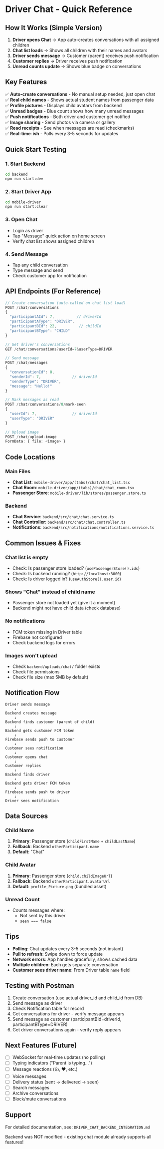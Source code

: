 # Driver Chat - Quick Reference

## How It Works (Simple Version)

1. **Driver opens Chat** → App auto-creates conversations with all assigned children
2. **Chat list loads** → Shows all children with their names and avatars
3. **Driver sends message** → Customer (parent) receives push notification
4. **Customer replies** → Driver receives push notification
5. **Unread counts update** → Shows blue badge on conversations

## Key Features

✅ **Auto-create conversations** - No manual setup needed, just open chat  
✅ **Real child names** - Shows actual student names from passenger data  
✅ **Profile pictures** - Displays child avatars from backend  
✅ **Unread badges** - Blue count shows how many unread messages  
✅ **Push notifications** - Both driver and customer get notified  
✅ **Image sharing** - Send photos via camera or gallery  
✅ **Read receipts** - See when messages are read (checkmarks)  
✅ **Real-time-ish** - Polls every 3-5 seconds for updates  

## Quick Start Testing

### 1. Start Backend
```bash
cd backend
npm run start:dev
```

### 2. Start Driver App
```bash
cd mobile-driver
npm run start:clear
```

### 3. Open Chat
- Login as driver
- Tap "Message" quick action on home screen
- Verify chat list shows assigned children

### 4. Send Message
- Tap any child conversation
- Type message and send
- Check customer app for notification

## API Endpoints (For Reference)

```typescript
// Create conversation (auto-called on chat list load)
POST /chat/conversations
{
  "participantAId": 7,          // driverId
  "participantAType": "DRIVER",
  "participantBId": 22,          // childId
  "participantBType": "CHILD"
}

// Get driver's conversations
GET /chat/conversations?userId=7&userType=DRIVER

// Send message
POST /chat/messages
{
  "conversationId": 8,
  "senderId": 7,              // driverId
  "senderType": "DRIVER",
  "message": "Hello!"
}

// Mark messages as read
POST /chat/conversations/8/mark-seen
{
  "userId": 7,                // driverId
  "userType": "DRIVER"
}

// Upload image
POST /chat/upload-image
FormData: { file: <image> }
```

## Code Locations

### Main Files
- **Chat List**: `mobile-driver/app/(tabs)/chat/chat_list.tsx`
- **Chat Room**: `mobile-driver/app/(tabs)/chat/chat_room.tsx`
- **Passenger Store**: `mobile-driver/lib/stores/passenger.store.ts`

### Backend
- **Chat Service**: `backend/src/chat/chat.service.ts`
- **Chat Controller**: `backend/src/chat/chat.controller.ts`
- **Notifications**: `backend/src/notifications/notifications.service.ts`

## Common Issues & Fixes

### Chat list is empty
- Check: Is passenger store loaded? (`usePassengerStore().ids`)
- Check: Is backend running? (`http://localhost:3000`)
- Check: Is driver logged in? (`useAuthStore().user.id`)

### Shows "Chat" instead of child name
- Passenger store not loaded yet (give it a moment)
- Backend might not have child data (check database)

### No notifications
- FCM token missing in Driver table
- Firebase not configured
- Check backend logs for errors

### Images won't upload
- Check `backend/uploads/chat/` folder exists
- Check file permissions
- Check file size (max 5MB by default)

## Notification Flow

```
Driver sends message
    ↓
Backend creates message
    ↓
Backend finds customer (parent of child)
    ↓
Backend gets customer FCM token
    ↓
Firebase sends push to customer
    ↓
Customer sees notification
    ↓
Customer opens chat
    ↓
Customer replies
    ↓
Backend finds driver
    ↓
Backend gets driver FCM token
    ↓
Firebase sends push to driver
    ↓
Driver sees notification
```

## Data Sources

### Child Name
1. **Primary**: Passenger store (`childFirstName` + `childLastName`)
2. **Fallback**: Backend `otherParticipant.name`
3. **Default**: "Chat"

### Child Avatar
1. **Primary**: Passenger store (`child.childImageUrl`)
2. **Fallback**: Backend `otherParticipant.avatarUrl`
3. **Default**: `profile_Picture.png` (bundled asset)

### Unread Count
- Counts messages where:
  - Not sent by this driver
  - `seen === false`

## Tips

- **Polling**: Chat updates every 3-5 seconds (not instant)
- **Pull to refresh**: Swipe down to force update
- **Network errors**: App handles gracefully, shows cached data
- **Multiple children**: Each gets separate conversation
- **Customer sees driver name**: From Driver table `name` field

## Testing with Postman

1. Create conversation (use actual driver_id and child_id from DB)
2. Send message as driver
3. Check Notification table for record
4. Get conversations for driver - verify message appears
5. Send message as customer (participantBId=driverId, participantBType=DRIVER)
6. Get driver conversations again - verify reply appears

## Next Features (Future)

- [ ] WebSocket for real-time updates (no polling)
- [ ] Typing indicators ("Parent is typing...")
- [ ] Message reactions (👍, ❤️, etc.)
- [ ] Voice messages
- [ ] Delivery status (sent → delivered → seen)
- [ ] Search messages
- [ ] Archive conversations
- [ ] Block/mute conversations

## Support

For detailed documentation, see: `DRIVER_CHAT_BACKEND_INTEGRATION.md`

Backend was NOT modified - existing chat module already supports all features!
